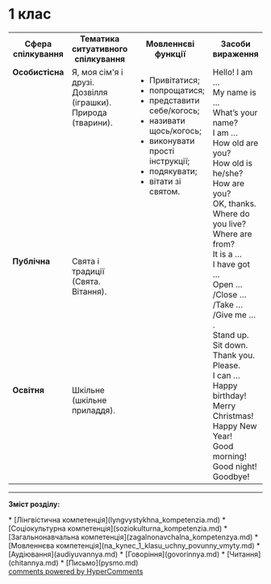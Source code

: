 <div id="hypercomments_widget" class="js-hypercomments-widget invisible"></div>

# 1 клас

<table>
  <tr>
    <td width="10%" align="center"><b>Сфера спілкування</b></td>
    <td width="10%" align="center"><b>Тематика ситуативного спілкування</b></td>
    <td width="40%" align="center"><b>Мовленнєві функції</b></td>
    <td width="60%" align="center"><b>Засоби вираження</b></td>
  </tr>
  <tr>
    <td width="10%" style="vertical-align:top !important;">
<b>Особистісна</b></td>
    <td width="10%" style="vertical-align:top !important;">
Я, моя сім'я і друзі.<br>
Дозвілля (іграшки). <br>
Природа (тварини). </td>
    <td width="40%" style="vertical-align:top !important;" rowspan="3">
<ul type="disc">
<li>Привітатися;</li>
<li>попрощатися;</li>
<li>представити себе/когось;</li>
<li>називати щось/когось;</li>
<li>виконувати прості інструкції;</li>
<li>подякувати;</li>
<li>вітати зі святом.</li>
</ul>
</td>
    <td width="60%" style="vertical-align:top !important;" rowspan="3">
Hello! I am …<br>
My name is …<br>
What’s your name?<br>
I am …<br>
How old are you?<br>
How old is he/she?<br>
How are you?<br>
OK, thanks.<br>
Where do you live?<br>
Where are from?<br>
It is a …<br>
I have got …<br>
Open … /Close … /Take … /Give me … .<br>
Stand up.<br>
Sit down.<br>
Thank you.<br>
Please. <br>
I can …<br>
Happy birthday!<br>
Merry Christmas!<br>
Happy New Year!<br>
Good morning!<br>
Good night!<br>
Goodbye!<br></td>
  </tr>
<tr>
    <td width="10%" style="vertical-align:top !important;">
<b>Публічна</b></td>
    <td width="10%" style="vertical-align:top !important;">
Свята і традиції<br>
(Свята. Вітання).</td>
</tr>
<tr>
    <td width="10%" style="vertical-align:top !important;">
<b>Освітня</b></td>
    <td width="10%" style="vertical-align:top !important;">
Шкільне (шкільне приладдя).</td>
</tr>
</table>

<hr>
<p><b>Зміст розділу:</b></p>
   * [Лінгвістична компетенція](lyngvystykhna_kompetenzia.md)
   * [Соціокультурна компетенція](soziokulturna_kompetenzia.md)
   * [Загальнонавчальна компетенція](zagalnonavchalna_kompetenzya.md)
   * [Мовленнєва компетенція](na_kynec_1_klasu_uchny_povunny_vmyty.md)
       * [Аудіювання](audiyuvannya.md)
       * [Говоріння](govorinnya.md)
       * [Читання](chitannya.md)
       * [Письмо](pysmo.md)

<div class="js-hypercomments-container">
    <a href="http://hypercomments.com" class="hc-link" title="comments widget">comments powered by HyperComments</a>
</div>